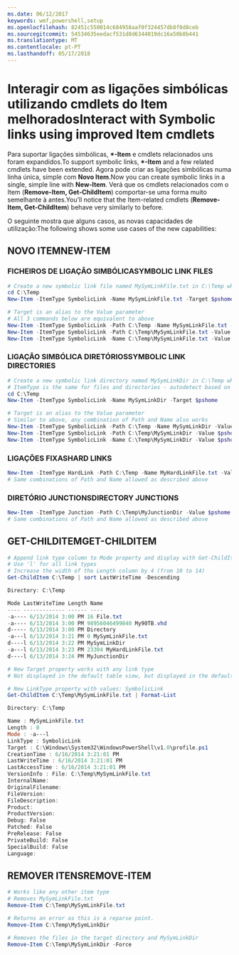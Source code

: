```yaml
---
ms.date: 06/12/2017
keywords: wmf,powershell,setup
ms.openlocfilehash: 82451c550014c684958aaf0f324457db8f0d8ceb
ms.sourcegitcommit: 54534635eedacf531d8d6344019dc16a50b8b441
ms.translationtype: MT
ms.contentlocale: pt-PT
ms.lasthandoff: 05/17/2018
---
```

# <a name="interact-with-symbolic-links-using-improved-item-cmdlets"></a><span data-ttu-id="ec2a7-102">Interagir com as ligações simbólicas utilizando cmdlets do Item melhorados</span><span class="sxs-lookup"><span data-stu-id="ec2a7-102">Interact with Symbolic links using improved Item cmdlets</span></span>

<span data-ttu-id="ec2a7-103">Para suportar ligações simbólicas,  **\*-Item** e cmdlets relacionados uns foram expandidos.</span><span class="sxs-lookup"><span data-stu-id="ec2a7-103">To support symbolic links, **\*-Item** and a few related cmdlets have been extended.</span></span> <span data-ttu-id="ec2a7-104">Agora pode criar as ligações simbólicas numa linha única, simple com **Novo Item**.</span><span class="sxs-lookup"><span data-stu-id="ec2a7-104">Now you can create symbolic links in a single, simple line with **New-Item**.</span></span> <span data-ttu-id="ec2a7-105">Verá que os cmdlets relacionados com o Item (**Remove-Item, Get-ChildItem**) comportar-se uma forma muito semelhante à antes.</span><span class="sxs-lookup"><span data-stu-id="ec2a7-105">You’ll notice that the Item-related cmdlets (**Remove-Item, Get-ChildItem**) behave very similarly to before.</span></span>

<span data-ttu-id="ec2a7-106">O seguinte mostra que alguns casos, as novas capacidades de utilização:</span><span class="sxs-lookup"><span data-stu-id="ec2a7-106">The following shows some use cases of the new capabilities:</span></span>

## <a name="new-item"></a><span data-ttu-id="ec2a7-107">NOVO ITEM</span><span class="sxs-lookup"><span data-stu-id="ec2a7-107">NEW-ITEM</span></span>

### <a name="symbolic-link-files"></a><span data-ttu-id="ec2a7-108">FICHEIROS DE LIGAÇÃO SIMBÓLICA</span><span class="sxs-lookup"><span data-stu-id="ec2a7-108">SYMBOLIC LINK FILES</span></span>

```powershell
# Create a new symbolic link file named MySymLinkFile.txt in C:\Temp which links to $pshome\profile.ps1
cd C:\Temp
New-Item -ItemType SymbolicLink -Name MySymLinkFile.txt -Target $pshome\profile.ps1

# Target is an alias to the Value parameter
# All 3 commands below are equivalent to above
New-Item -ItemType SymbolicLink -Path C:\Temp -Name MySymLinkFile.txt -Value $pshome\profile.ps1
New-Item -ItemType SymbolicLink -Path C:\Temp\MySymLinkFile.txt -Value $pshome\profile.ps1
New-Item -ItemType SymbolicLink -Name C:\Temp\MySymLinkFile.txt -Value $pshome\profile.ps1
```

### <a name="symbolic-link-directories"></a><span data-ttu-id="ec2a7-109">LIGAÇÃO SIMBÓLICA DIRETÓRIOS</span><span class="sxs-lookup"><span data-stu-id="ec2a7-109">SYMBOLIC LINK DIRECTORIES</span></span>

```powershell
# Create a new symbolic link directory named MySymLinkDir in C:\Temp which links to the $pshome folder
# ItemType is the same for files and directories - autodetect based on specified target
cd C:\Temp
New-Item -ItemType SymbolicLink -Name MySymLinkDir -Target $pshome

# Target is an alias to the Value parameter
# Similar to above, any combination of Path and Name also works
New-Item -ItemType SymbolicLink -Path C:\Temp -Name MySymLinkDir -Value $pshome
New-Item -ItemType SymbolicLink -Path C:\Temp\MySymLinkDir -Value $pshome
New-Item -ItemType SymbolicLink -Name C:\Temp\MySymLinkDir -Value $pshome
```

### <a name="hard-links"></a><span data-ttu-id="ec2a7-110">LIGAÇÕES FIXAS</span><span class="sxs-lookup"><span data-stu-id="ec2a7-110">HARD LINKS</span></span>

```powershell
New-Item -ItemType HardLink -Path C:\Temp -Name MyHardLinkFile.txt -Value $pshome\profile.ps1
# Same combinations of Path and Name allowed as described above
```

### <a name="directory-junctions"></a><span data-ttu-id="ec2a7-111">DIRETÓRIO JUNCTIONS</span><span class="sxs-lookup"><span data-stu-id="ec2a7-111">DIRECTORY JUNCTIONS</span></span>

```powershell
New-Item -ItemType Junction -Path C:\Temp\MyJunctionDir -Value $pshome
# Same combinations of Path and Name allowed as described above
```

## <a name="get-childitem"></a><span data-ttu-id="ec2a7-112">GET-CHILDITEM</span><span class="sxs-lookup"><span data-stu-id="ec2a7-112">GET-CHILDITEM</span></span>

```powershell
# Append link type column to Mode property and display with Get-ChildItem
# Use 'l' for all link types
# Increase the width of the Length column by 4 (from 10 to 14)
Get-ChildItem C:\Temp | sort LastWriteTime -Descending

Directory: C:\Temp

Mode LastWriteTime Length Name
---- ------------- ------ ----
-a---- 6/13/2014 3:00 PM 16 File.txt
-a---- 6/13/2014 3:00 PM 98956046499840 My90TB.vhd
d----- 6/13/2014 3:00 PM Directory
-a---l 6/13/2014 3:21 PM 0 MySymLinkFile.txt
d----l 6/13/2014 3:22 PM MySymLinkDir
-a---l 6/13/2014 3:23 PM 23304 MyHardLinkFile.txt
d----l 6/13/2014 3:24 PM MyJunctionDir

# New Target property works with any link type
# Not displayed in the default table view, but displayed in the default list view

# New LinkType property with values: SymbolicLink
Get-ChildItem C:\Temp\MySymLinkFile.txt | Format-List

Directory: C:\Temp

Name : MySymLinkFile.txt
Length : 0
Mode : -a---l
LinkType : SymbolicLink
Target : C:\Windows\System32\WindowsPowerShell\v1.0\profile.ps1
CreationTime : 6/16/2014 3:21:01 PM
LastWriteTime : 6/16/2014 3:21:01 PM
LastAccessTime : 6/16/2014 3:21:01 PM
VersionInfo : File: C:\Temp\MySymLinkFile.txt
InternalName:
OriginalFilename:
FileVersion:
FileDescription:
Product:
ProductVersion:
Debug: False
Patched: False
PreRelease: False
PrivateBuild: False
SpecialBuild: False
Language:
```

## <a name="remove-item"></a><span data-ttu-id="ec2a7-113">REMOVER ITENS</span><span class="sxs-lookup"><span data-stu-id="ec2a7-113">REMOVE-ITEM</span></span>

```powershell
# Works like any other item type
# Removes MySymLinkFile.txt
Remove-Item C:\Temp\MySymLinkFile.txt

# Returns an error as this is a reparse point.
Remove-Item C:\Temp\MySymLinkDir

# Removes the files in the target directory and MySymLinkDir
Remove-Item C:\Temp\MySymLinkDir -Force
```
